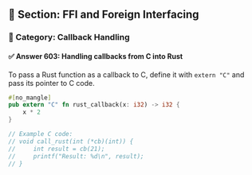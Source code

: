 ## 📘 Section: FFI and Foreign Interfacing  
### 🔹 Category: Callback Handling  
#### ✅ Answer 603: Handling callbacks from C into Rust

To pass a Rust function as a callback to C, define it with `extern "C"` and pass its pointer to C code.

```rust
#[no_mangle]
pub extern "C" fn rust_callback(x: i32) -> i32 {
    x * 2
}

// Example C code:
// void call_rust(int (*cb)(int)) {
//     int result = cb(21);
//     printf("Result: %d\n", result);
// }
```
